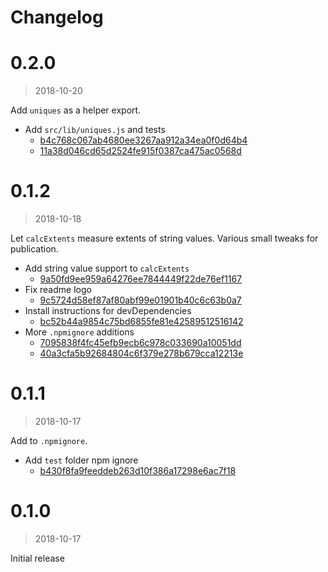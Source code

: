 Changelog
===

# 0.2.0

> 2018-10-20

Add `uniques` as a helper export.

* Add `src/lib/uniques.js` and tests
  * [b4c768c067ab4680ee3267aa912a34ea0f0d64b4](https://github.com/mhkeller/layercake/commit/b4c768c067ab4680ee3267aa912a34ea0f0d64b4)
  * [11a38d046cd65d2524fe915f0387ca475ac0568d](https://github.com/mhkeller/layercake/commit/11a38d046cd65d2524fe915f0387ca475ac0568d)

# 0.1.2

> 2018-10-18

Let `calcExtents` measure extents of string values. Various small tweaks for publication.

* Add string value support to `calcExtents`
  * [9a50fd9ee959a64276ee7844449f22de76ef1167](https://github.com/mhkeller/layercake/commit/9a50fd9ee959a64276ee7844449f22de76ef1167)
* Fix readme logo
  * [9c5724d58ef87af80abf99e01901b40c6c63b0a7](https://github.com/mhkeller/layercake/commit/9c5724d58ef87af80abf99e01901b40c6c63b0a7)
* Install instructions for devDependencies
  * [bc52b44a9854c75bd6855fe81e42589512516142](https://github.com/mhkeller/layercake/commit/bc52b44a9854c75bd6855fe81e42589512516142)
* More `.npmignore` additions
  * [7095838f4fc45efb9ecb6c978c033690a10051dd](https://github.com/mhkeller/layercake/commit/7095838f4fc45efb9ecb6c978c033690a10051dd)
  * [40a3cfa5b92684804c6f379e278b679cca12213e](https://github.com/mhkeller/layercake/commit/40a3cfa5b92684804c6f379e278b679cca12213e)

# 0.1.1

> 2018-10-17

Add to `.npmignore`.

* Add `test` folder npm ignore
  * [b430f8fa9feeddeb263d10f386a17298e6ac7f18](https://github.com/mhkeller/layercake/commit/b430f8fa9feeddeb263d10f386a17298e6ac7f18)

# 0.1.0

> 2018-10-17

Initial release
